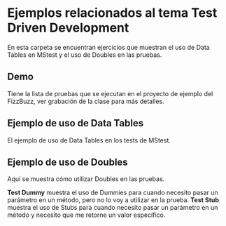 # Ejemplos relacionados al tema Test Driven Development #
En esta carpeta se encuentran ejercicios que muestran el uso de Data Tables en MStest y el uso de Doubles en las pruebas.

## Demo ##
Tiene la lista de pruebas que se ejecutan en el proyecto de ejemplo del FizzBuzz, ver grabación de la clase para más detalles.

## Ejemplo de uso de Data Tables ##
El ejemplo de uso de Data Tables en los tests de MStest.

## Ejemplo de uso de Doubles ##
Aquí se muestra cómo utilizar Doubles en las pruebas.

__Test Dummy__ muestra el uso de Dummies para cuando necesito pasar un parámetro en un método, pero no lo voy a utilizar en la prueba.
__Test Stub__ muestra el uso de Stubs para cuando necesito pasar un parámetro en un método y necesito que me retorne un valor específico.

